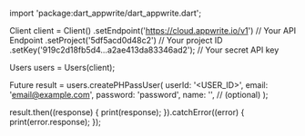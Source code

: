 import 'package:dart_appwrite/dart_appwrite.dart';

Client client = Client()
  .setEndpoint('https://cloud.appwrite.io/v1') // Your API Endpoint
  .setProject('5df5acd0d48c2') // Your project ID
  .setKey('919c2d18fb5d4...a2ae413da83346ad2'); // Your secret API key

Users users = Users(client);

Future result = users.createPHPassUser(
  userId: '<USER_ID>',
  email: 'email@example.com',
  password: 'password',
  name: '<NAME>', // (optional)
);

result.then((response) {
  print(response);
}).catchError((error) {
  print(error.response);
});
